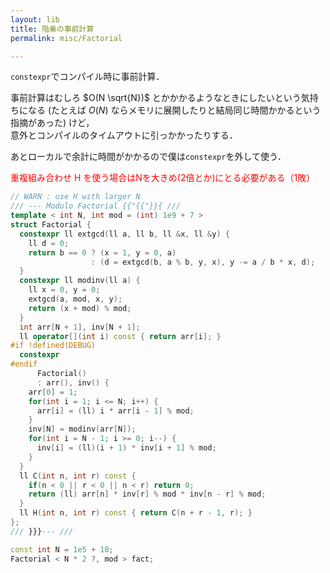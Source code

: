 ```yaml
---
layout: lib
title: 階乗の事前計算
permalink: misc/Factorial

---
```


`constexpr`でコンパイル時に事前計算．

事前計算はむしろ $O(N \sqrt{N})$ とかかかるようなときにしたいという気持ちになる (たとえば $O(N)$ ならメモリに展開したりと結局同じ時間かかるという指摘があった) けど，  
意外とコンパイルのタイムアウトに引っかかったりする．

あとローカルで余計に時間がかかるので僕は`constexpr`を外して使う．

<span style="color:red">重複組み合わせ H を使う場合はNを大きめ(2倍とか)にとる必要がある（1敗）</span>


```cpp
// WARN : use H with larger N
/// --- Modulo Factorial {{"{{"}}{ ///
template < int N, int mod = (int) 1e9 + 7 >
struct Factorial {
  constexpr ll extgcd(ll a, ll b, ll &x, ll &y) {
    ll d = 0;
    return b == 0 ? (x = 1, y = 0, a)
                  : (d = extgcd(b, a % b, y, x), y -= a / b * x, d);
  }
  constexpr ll modinv(ll a) {
    ll x = 0, y = 0;
    extgcd(a, mod, x, y);
    return (x + mod) % mod;
  }
  int arr[N + 1], inv[N + 1];
  ll operator[](int i) const { return arr[i]; }
#if !defined(DEBUG)
  constexpr
#endif
      Factorial()
      : arr(), inv() {
    arr[0] = 1;
    for(int i = 1; i <= N; i++) {
      arr[i] = (ll) i * arr[i - 1] % mod;
    }
    inv[N] = modinv(arr[N]);
    for(int i = N - 1; i >= 0; i--) {
      inv[i] = (ll)(i + 1) * inv[i + 1] % mod;
    }
  }
  ll C(int n, int r) const {
    if(n < 0 || r < 0 || n < r) return 0;
    return (ll) arr[n] * inv[r] % mod * inv[n - r] % mod;
  }
  ll H(int n, int r) const { return C(n + r - 1, r); }
};
/// }}}--- ///

const int N = 1e5 + 10;
Factorial < N * 2 ?, mod > fact;
```


